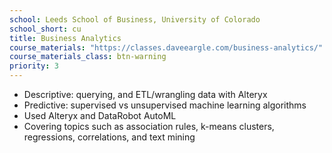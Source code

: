 ```yaml
---
school: Leeds School of Business, University of Colorado
school_short: cu
title: Business Analytics
course_materials: "https://classes.daveeargle.com/business-analytics/"
course_materials_class: btn-warning
priority: 3
---
```


- Descriptive: querying, and ETL/wrangling data with Alteryx
- Predictive: supervised vs unsupervised machine learning algorithms
- Used Alteryx and DataRobot AutoML
- Covering topics such as association rules, k-means clusters,
  regressions, correlations, and text mining
